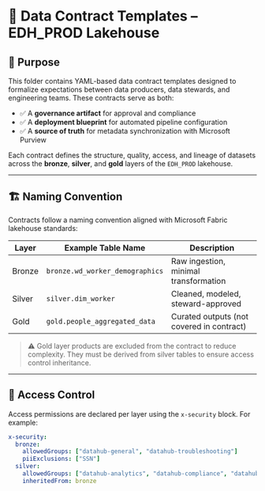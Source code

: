 # 📄 Data Contract Templates – EDH_PROD Lakehouse

## 🎯 Purpose

This folder contains YAML-based data contract templates designed to formalize expectations between data producers, data stewards, and engineering teams. These contracts serve as both:

- ✅ A **governance artifact** for approval and compliance
- ✅ A **deployment blueprint** for automated pipeline configuration
- ✅ A **source of truth** for metadata synchronization with Microsoft Purview

Each contract defines the structure, quality, access, and lineage of datasets across the **bronze**, **silver**, and **gold** layers of the `EDH_PROD` lakehouse.

---

## 🏗️ Naming Convention

Contracts follow a naming convention aligned with Microsoft Fabric lakehouse standards:

| Layer   | Example Table Name               | Description                                |
|---------|----------------------------------|--------------------------------------------|
| Bronze  | `bronze.wd_worker_demographics`  | Raw ingestion, minimal transformation      |
| Silver  | `silver.dim_worker`              | Cleaned, modeled, steward-approved         |
| Gold    | `gold.people_aggregated_data`    | Curated outputs (not covered in contract)  |

> ⚠️ Gold layer products are excluded from the contract to reduce complexity. They must be derived from silver tables to ensure access control inheritance.

---

## 🔐 Access Control

Access permissions are declared per layer using the `x-security` block. For example:

```yaml
x-security:
  bronze:
    allowedGroups: ["datahub-general", "datahub-troubleshooting"]
    piiExclusions: ["SSN"]
  silver:
    allowedGroups: ["datahub-analytics", "datahub-compliance", "datahub-general", "datahub-troubleshooting"]
    inheritedFrom: bronze
